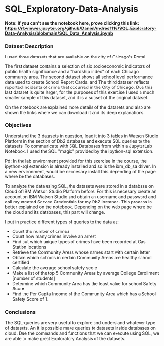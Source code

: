 # SQL_Exploratory-Data-Analysis

#### Note: If you can't see the notebook here, prove clicking this link: https://nbviewer.jupyter.org/github/DanielAndres1116/SQL_Exploratory-Data-Analysis/blob/main/SQL_Data_Analysis.ipynb

### Dataset Description
I used three datasets that are available on the city of Chicago's Portal. 

The first dataset contains a selection of six socioeconomic indicators of public health significance and a "hardship index" of each Chicago community area. The second dataset shows all school level performance data used to create School Report Cards. and The third dataser reflects reported incidents of crime that occurred in the City of Chicago. Due this last dataset is quite larger, for the purposes of this exercise I used a much smaller sample of this dataset, and it is a subset of the original dataset.

On the notebook are explained more details of the datasets and also are shown the links where we can download it and its deep explanations.

### Objectives
Understand the 3 datasets in question, load it into 3 tables in Watson Studio Platform in the section of Db2 database and execute SQL queries to the datasets. To communicate with SQL Databases from within a JupyterLab Notebook. I used the SQL "magic" provided by the ipython-sql extension.

Pd: In the lab environment provided for this exercise in the course, the ipython-sql extension is already installed and so is the ibm_db_sa driver. In a new environment, would be neccesary install this depending of the page where be the databases. 

To analyze the data using SQL, the datasets were stored in a database on Cloud of IBM Watson Studio Platform before. For this is necesary create an account on IBM Watson Studio and obtain an username and password and call my created Service Credentials for my Db2 instance. This process is better explained on the notebook. Depending on the web page where be the cloud and its databases, this part will change. 

I put in practice different types of queries to the data as:

- Count the number of crimes
- Count how many crimes involve an arrest
- Find out which unique types of crimes have been recorded at Gas Station locations
- Retrieve the Community Areas whose names start with certain letter
- Obtain which schools in certain Community Areas are healthy school certified
- Calculate the average school safety score
- Make a list of the top 5 Community Areas by average College Enrollment [number of students]
- Determine which Community Area has the least value for school Safety Score
- Find the Per Capita Income of the Community Area which has a School Safety Score of 1. 


### Conclusions

The SQL-queries are very useful to explore and understand whatever type of datasets. An it is possible make queries to datasets inside databases on cloud. Due the commands and functions that we can execute using SQL, we are able to make great Exploratory Analysis of the datasets. 

